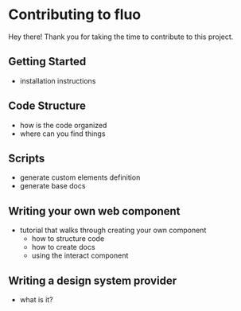 # Contributing to fluo

Hey there! Thank you for taking the time to contribute to this project.

## Getting Started
- installation instructions

## Code Structure
- how is the code organized
- where can you find things

## Scripts
- generate custom elements definition
- generate base docs

## Writing your own web component
- tutorial that walks through creating your own component
    - how to structure code
    - how to create docs
    - using the interact component

## Writing a design system provider
- what is it?


